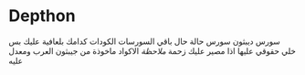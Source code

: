 # Depthon
سورس ديبثون سورس حالة حال باقي السورسات 
الكودات كدامك بلعافية عليك بس خلي حقوقي عليها اذا مصير
عليك زحمة *ملاحظة* الاكواد ماخوذة من جيبثون العرب ومعدل عليه
